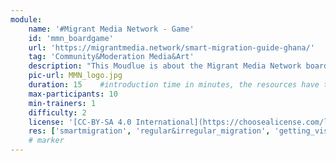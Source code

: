 ```yaml
---
module:
    name: '#Migrant Media Network - Game'
    id: 'mmn_boardgame' 
    url: 'https://migrantmedia.network/smart-migration-guide-ghana/'
    tag: 'Community&Moderation Media&Art' 
    description: "This Moudlue is about the Migrant Media Network boardgame and it's related topics."
    pic-url: MMN_logo.jpg
    duration: 15    #introduction time in minutes, the resources have their own time blocks
    max-participants: 10
    min-trainers: 1
    difficulty: 2
    license: '[CC-BY-SA 4.0 International](https://choosealicense.com/licenses/cc-by-sa-4.0/)'CC BY-SA 4.0
    res: ['smartmigration', 'regular&irregular_migration', 'getting_visa', 'identifying_traps', 'human_trafficking', 'migration_warning_signs', 'truth_lies', 'women_migration', 'resources', 'mmn_boardgame', 'mmn_rumour_cards']   
    # marker
---  
```

